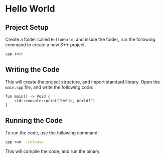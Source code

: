 # Hello World

## Project Setup

Create a folder called `HelloWorld`, and inside the folder, run the following command to create a new S++ project.

```bash
spp init
```

## Writing the Code

This will create the project structure, and import standard library. Open the `main.spp` file, and write the following
code:

```S++
fun main() -> Void {
    std::console::print("Hello, World!")
}
```

## Running the Code

To run the code, use the following command:

```bash
spp run --release
```

This will compile the code, and run the binary.
